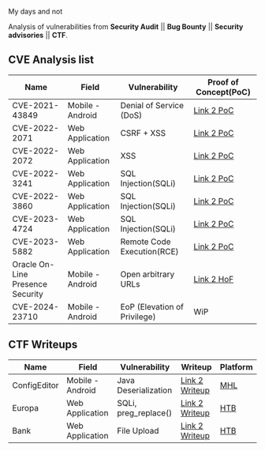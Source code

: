 My days and not

Analysis of vulnerabilities from **Security Audit** || **Bug Bounty** || **Security advisories** || **CTF**.

## CVE Analysis list

| Name           | Field            | Vulnerability           | Proof of Concept(PoC)                                                               
|----------------|------------------|-------------------------|-------------------------------------------------------------------------------------
| CVE-2021-43849 | Mobile - Android | Denial of Service (DoS) | [Link 2 PoC](/CVE-2021-43849/README.md)                                             
| CVE-2022-2071  | Web Application  | CSRF + XSS              | [Link 2 PoC](https://wpscan.com/vulnerability/d3653976-9e0a-4f2b-87f7-26b5e7a74b9d) 
| CVE-2022-2072  | Web Application  | XSS                     | [Link 2 PoC](https://wpscan.com/vulnerability/3014540c-21b3-481c-83a1-ce3017151af4) 
| CVE-2022-3241  | Web Application  | SQL Injection(SQLi)     | [Link 2 PoC](https://wpscan.com/vulnerability/a995dd67-43fc-4087-a7f1-5db57f4c828c) 
| CVE-2022-3860  | Web Application  | SQL Injection(SQLi)     | [Link 2 PoC](https://wpscan.com/vulnerability/d99ce21f-fbb6-429c-aa3b-19c4a5eb7557)
| CVE-2023-4724  | Web Application  | SQL Injection(SQLi)     | [Link 2 PoC](https://www.unlock-security.it/it/security-advisory/cve-2023-4724-cve-2023-5882-wp-all-export/)
| CVE-2023-5882  | Web Application  | Remote Code Execution(RCE)     | [Link 2 PoC](https://wpscan.com/vulnerability/72be4b5c-21be-46af-a3f4-08b4c190a7e2/)
| Oracle On-Line Presence Security  | Mobile - Android | Open arbitrary URLs     | [Link 2 HoF](https://www.oracle.com/security-alerts/cpujan2025.html)
| CVE-2024-23710 | Mobile - Android | EoP (Elevation of Privilege) | WiP

## CTF Writeups
| Name           | Field            | Vulnerability           | Writeup                                                                            | Platform
|----------------|------------------|-------------------------|------------------------------------------------------------------------------------|------------
| ConfigEditor   | Mobile - Android | Java Deserialization    | [Link 2 Writeup](/CTFs/ConfigEditor/README.md)                                          | [MHL](https://www.mobilehackinglab.com/course/lab-config-editor-rce) |
| Europa | Web Application | SQLi, preg_replace() | [Link 2 Writeup](https://gist.github.com/dipa96/16fbbc204d8d7daac581ed52c421d363) | [HTB](https://app.hackthebox.com/machines/27) |
| Bank | Web Application | File Upload | [Link 2 Writeup](https://gist.github.com/dipa96/d509ea39d1c00dcf5e736a8b72885ee6) | [HTB](https://app.hackthebox.com/machines/Bank) |
